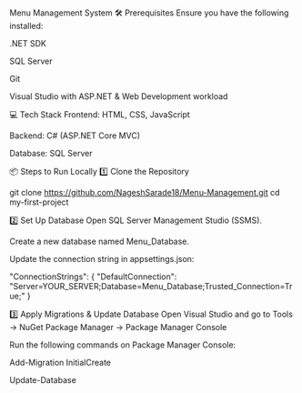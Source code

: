Menu Management System 🛠️ Prerequisites Ensure you have the following installed:

.NET SDK

SQL Server

Git

Visual Studio with ASP.NET & Web Development workload

💻 Tech Stack Frontend: HTML, CSS, JavaScript

Backend: C# (ASP.NET Core MVC)

Database: SQL Server

📦 Steps to Run Locally
1️⃣ Clone the Repository

git clone https://github.com/NageshSarade18/Menu-Management.git
cd my-first-project

2️⃣ Set Up Database Open SQL Server Management Studio (SSMS).

Create a new database named Menu_Database.

Update the connection string in appsettings.json:

"ConnectionStrings": {
  "DefaultConnection": "Server=YOUR_SERVER;Database=Menu_Database;Trusted_Connection=True;"
}


3️⃣ Apply Migrations & Update Database Open Visual Studio and go to Tools → NuGet Package Manager → Package Manager Console

Run the following commands on Package Manager Console:

Add-Migration InitialCreate

Update-Database
